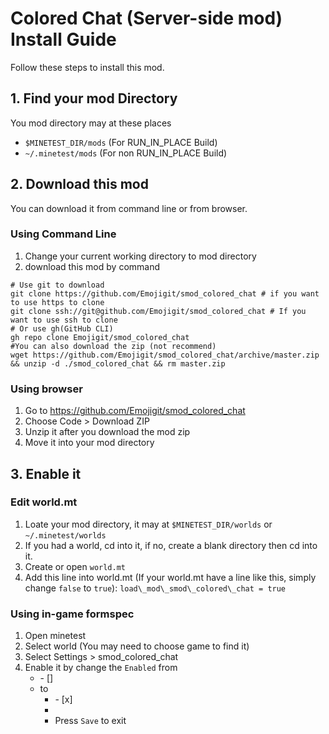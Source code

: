 # Colored Chat (Server-side mod) Install Guide
Follow these steps to install this mod.
## 1. Find your mod Directory
You mod directory may at these places
 - `$MINETEST_DIR/mods` (For RUN\_IN\_PLACE Build)
 - `~/.minetest/mods` (For non RUN\_IN\_PLACE Build)
## 2. Download this mod
You can download it from command line or from browser.
### Using Command Line
1. Change your current working directory to mod directory
2. download this mod by command
```
# Use git to download
git clone https://github.com/Emojigit/smod_colored_chat # if you want to use https to clone
git clone ssh://git@github.com/Emojigit/smod_colored_chat # If you want to use ssh to clone
# Or use gh(GitHub CLI)
gh repo clone Emojigit/smod_colored_chat
#You can also download the zip (not recommend)
wget https://github.com/Emojigit/smod_colored_chat/archive/master.zip && unzip -d ./smod_colored_chat && rm master.zip
```
### Using browser
1. Go to https://github.com/Emojigit/smod_colored_chat
2. Choose Code > Download ZIP
3. Unzip it after you download the mod zip
4. Move it into your mod directory
## 3. Enable it
### Edit world.mt
1. Loate your mod directory, it may at `$MINETEST_DIR/worlds` or `~/.minetest/worlds`
2. If you had a world, cd into it, if no, create a blank directory then cd into it.
3. Create or open `world.mt`
4. Add this line into world.mt (If your world.mt have a line like this, simply change `false` to `true`): `load\_mod\_smod\_colored\_chat = true`
### Using in-game formspec
1. Open minetest
2. Select world (You may need to choose game to find it)
3. Select Settings > smod\_colored\_chat
4. Enable it by change the `Enabled` from <ul><li>- []</li><li> to <ul><li>- [x]</li><li>
5. Press `Save` to exit








